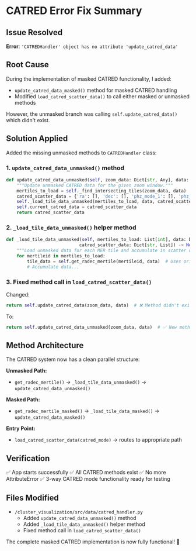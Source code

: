 # CATRED Error Fix Summary

## Issue Resolved
**Error**: `'CATREDHandler' object has no attribute 'update_catred_data'`

## Root Cause
During the implementation of masked CATRED functionality, I added:
- `update_catred_data_masked()` method for masked CATRED handling
- Modified `load_catred_scatter_data()` to call either masked or unmasked methods

However, the unmasked branch was calling `self.update_catred_data()` which didn't exist.

## Solution Applied
Added the missing unmasked methods to `CATREDHandler` class:

### 1. `update_catred_data_unmasked()` method
```python
def update_catred_data_unmasked(self, zoom_data: Dict[str, Any], data: Dict[str, Any]) -> Dict[str, List]:
    """Update unmasked CATRED data for the given zoom window."""
    mertiles_to_load = self._find_intersecting_tiles(zoom_data, data)
    catred_scatter_data = {'ra': [], 'dec': [], 'phz_mode_1': [], 'phz_70_int': [], 'phz_pdf': []}
    self._load_tile_data_unmasked(mertiles_to_load, data, catred_scatter_data)
    self.current_catred_data = catred_scatter_data
    return catred_scatter_data
```

### 2. `_load_tile_data_unmasked()` helper method
```python
def _load_tile_data_unmasked(self, mertiles_to_load: List[int], data: Dict[str, Any], 
                            catred_scatter_data: Dict[str, List]) -> None:
    """Load unmasked data for each MER tile and accumulate in scatter data."""
    for mertileid in mertiles_to_load:
        tile_data = self.get_radec_mertile(mertileid, data)  # Uses original unmasked method
        # Accumulate data...
```

### 3. Fixed method call in `load_catred_scatter_data()`
Changed:
```python
return self.update_catred_data(zoom_data, data)  # ❌ Method didn't exist
```
To:
```python  
return self.update_catred_data_unmasked(zoom_data, data)  # ✅ New method
```

## Method Architecture
The CATRED system now has a clean parallel structure:

**Unmasked Path:**
- `get_radec_mertile()` → `_load_tile_data_unmasked()` → `update_catred_data_unmasked()`

**Masked Path:**  
- `get_radec_mertile_masked()` → `_load_tile_data_masked()` → `update_catred_data_masked()`

**Entry Point:**
- `load_catred_scatter_data(catred_mode)` → routes to appropriate path

## Verification
✅ App starts successfully
✅ All CATRED methods exist
✅ No more AttributeError
✅ 3-way CATRED mode functionality ready for testing

## Files Modified
- `/cluster_visualization/src/data/catred_handler.py`
  - Added `update_catred_data_unmasked()` method
  - Added `_load_tile_data_unmasked()` helper method
  - Fixed method call in `load_catred_scatter_data()`

The complete masked CATRED implementation is now fully functional! 🚀
